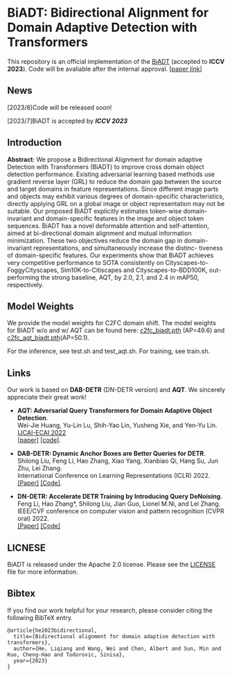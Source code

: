 **BiADT**: Bidirectional Alignment for Domain Adaptive Detection with Transformers
========


This repository is an official implementation of the [BiADT](https://www.amazon.science/publications/bidirectional-alignment-for-domain-adaptive-detection-with-transformers) (accepted to **ICCV 2023**). Code will be avaliable after the internal approval.
[[paper link](https://www.amazon.science/publications/bidirectional-alignment-for-domain-adaptive-detection-with-transformers)]

## News

[2023/8]Code will be released soon!

[2023/7]BiADT is accepted by ***ICCV 2023***

## Introduction


**Abstract**: 
We propose a Bidirectional Alignment for domain adaptive Detection with Transformers (BiADT) to improve cross domain object detection performance. Existing adversarial learning based methods use gradient reverse layer (GRL) to reduce the domain gap between the source and target domains in feature representations. Since different image parts and objects may exhibit various degrees of domain-specific characteristics, directly applying GRL on a global image or object representation may not be suitable. Our proposed BiADT explicitly estimates token-wise domain-invariant and domain-specific features in the image and object token sequences. BiADT has a novel deformable attention and self-attention, aimed at bi-directional domain alignment and mutual information minimization. These two objectives reduce the domain gap in domain-invariant representations, and simultaneously increase the distinc- tiveness of domain-specific features. Our experiments show that BiADT achieves very competitive performance to SOTA consistently on Cityscapes-to-FoggyCityscapes, Sim10K-to-Citiscapes and Cityscapes-to-BDD100K, out- performing the strong baseline, AQT, by 2.0, 2.1, and 2.4 in mAP50, respectively.


## Model Weights
We provide the model weights for C2FC domain shift. The model weights for BIADT w/o and w/ AQT can be found here: [c2fc_biadt.pth](https://drive.google.com/file/d/1XsItqdHkoO0zAcdXkZWQwEcnXp-avop-/view?usp=drive_link) (AP=49.6) and [c2fc_aqt_biadt.pth](https://drive.google.com/file/d/1Fl4Kzkto6CN8xPyEdDzNmKyHj7LkHqJg/view?usp=drive_link)(AP=50.1).

For the inference, see test.sh and test_aqt.sh. For training, see train.sh.

## Links
Our work is based on **DAB-DETR** (DN-DETR version) and **AQT**. We sincerely appreciate their great work! 
- **AQT: Adversarial Query Transformers for Domain Adaptive Object Detection**.     
Wei-Jie Huang, Yu-Lin Lu, Shih-Yao Lin, Yusheng Xie, and Yen-Yu Lin.  
[IJCAI-ECAI 2022 ](https://ijcai-22.org/)  
[[paper]](http://vllab.cs.nctu.edu.tw/images/paper/ijcai-huang22.pdf) [[code]](https://github.com/weii41392/AQT/tree/master).  

- **DAB-DETR: Dynamic Anchor Boxes are Better Queries for DETR**.  
Shilong Liu, Feng Li, Hao Zhang, Xiao Yang, Xianbiao Qi, Hang Su, Jun Zhu, Lei Zhang.    
International Conference on Learning Representations (ICLR) 2022.  
[[Paper]](https://arxiv.org/abs/2201.12329) [[Code]](https://github.com/SlongLiu/DAB-DETR).     

- **DN-DETR: Accelerate DETR Training by Introducing Query DeNoising**.  
Feng Li, Hao Zhang*, Shilong Liu, Jian Guo, Lionel M.Ni, and Lei Zhang.    
IEEE/CVF conference on computer vision and pattern recognition (CVPR oral) 2022.  
[[Paper]](https://arxiv.org/pdf/2203.01305.pdf)   [[Code]](https://github.com/IDEA-Research/DN-DETR)



## LICNESE
BiADT is released under the Apache 2.0 license. Please see the [LICENSE](LICNESE) file for more information.

<!-- Copyright (c) OSU and Amazon. All rights reserved.

Licensed under the Apache License, Version 2.0 (the "License"); you may not use these files except in compliance with the License. You may obtain a copy of the License at http://www.apache.org/licenses/LICENSE-2.0

Unless required by applicable law or agreed to in writing, software distributed under the License is distributed on an "AS IS" BASIS, WITHOUT WARRANTIES OR CONDITIONS OF ANY KIND, either express or implied. See the License for the specific language governing permissions and limitations under the License. -->

## Bibtex
If you find our work helpful for your research, please consider citing the following BibTeX entry.   
```
@article{he2023bidirectional,
  title={Bidirectional alignment for domain adaptive detection with transformers},
  author={He, Liqiang and Wang, Wei and Chen, Albert and Sun, Min and Kuo, Cheng-Hao and Todorovic, Sinisa},
  year={2023}
}
```
